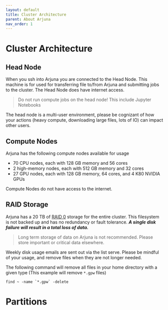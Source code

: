 ```yaml
---
layout: default
title: Cluster Architecture
parent: About Arjuna
nav_order: 1
---
```


# Cluster Architecture

## Head Node

When you ssh into Arjuna you are connected to the Head Node. This machine is
for used for transferring file to/from Arjuna and submitting jobs to the cluster.
The Head Node does have internet access.

> Do not run compute jobs on the head node! This include Jupyter Notebooks

The head node is a multi-user environment, please be cognizant of how your actions
(heavy compute, downloading large files, lots of IO) can impact other users.

## Compute Nodes

Arjuna has the following compute nodes available for usage

- 70 CPU nodes, each with 128 GB memory and 56 cores
- 2 high-memory nodes, each with 512 GB memory and 32 cores
- 27 GPU nodes, each with 128 GB memory, 64 cores, and 4 K80 NVIDIA GPUs

Compute Nodes do not have access to the internet.

## RAID Storage

Arjuna has a 20 TB of [RAID 0] storage for the entire cluster. This filesystem
is not backed up and has no redundancy or fault tolerance. ***A single disk failure
will result in a total loss of data.***

> Long term storage of data on Arjuna is not recommended. Please store important
> or critical data elsewhere.

[RAID 0]: https://en.wikipedia.org/wiki/Standard_RAID_levels#RAID_0

Weekly disk usage emails are sent out via the list serve. Please be mindful
of your usage, and remove files when they are not longer needed.

The following command will remove all files in your home directory with a given
type (This example will remove `*.gpw` files)

```shell
find ~ -name `*.gpw` -delete
```

# Partitions
